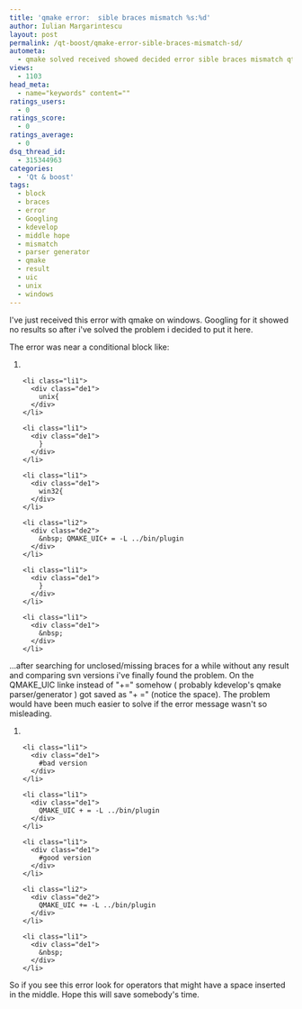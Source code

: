 ```yaml
---
title: 'qmake error:  sible braces mismatch %s:%d'
author: Iulian Margarintescu
layout: post
permalink: /qt-boost/qmake-error-sible-braces-mismatch-sd/
autometa:
  - qmake solved received showed decided error sible braces mismatch qt project scope
views:
  - 1103
head_meta:
  - name="keywords" content=""
ratings_users:
  - 0
ratings_score:
  - 0
ratings_average:
  - 0
dsq_thread_id:
  - 315344963
categories:
  - 'Qt & boost'
tags:
  - block
  - braces
  - error
  - Googling
  - kdevelop
  - middle hope
  - mismatch
  - parser generator
  - qmake
  - result
  - uic
  - unix
  - windows
---
```

I've just received this error with qmake on windows. Googling for it showed no results so after i've solved the problem i decided to put it here.  
<!--more-->

The error was near a conditional block like:

<div class="dean_ch" style="white-space: wrap;">
  <ol>
    <li class="li1">
      <div class="de1">
        &nbsp;
      </div>
    </li>
    
    <li class="li1">
      <div class="de1">
        unix{
      </div>
    </li>
    
    <li class="li1">
      <div class="de1">
        }
      </div>
    </li>
    
    <li class="li1">
      <div class="de1">
        win32{
      </div>
    </li>
    
    <li class="li2">
      <div class="de2">
        &nbsp; QMAKE_UIC+ = -L ../bin/plugin
      </div>
    </li>
    
    <li class="li1">
      <div class="de1">
        }
      </div>
    </li>
    
    <li class="li1">
      <div class="de1">
        &nbsp;
      </div>
    </li>
  </ol>
</div>

...after searching for unclosed/missing braces for a while without any result and comparing svn versions i've finally found the problem. On the QMAKE_UIC linke instead of "+=" somehow ( probably kdevelop's qmake parser/generator ) got saved as "+ =" (notice the space). The problem would have been much easier to solve if the error message wasn't so misleading. 

<div class="dean_ch" style="white-space: wrap;">
  <ol>
    <li class="li1">
      <div class="de1">
        &nbsp;
      </div>
    </li>
    
    <li class="li1">
      <div class="de1">
        #bad version
      </div>
    </li>
    
    <li class="li1">
      <div class="de1">
        QMAKE_UIC + = -L ../bin/plugin
      </div>
    </li>
    
    <li class="li1">
      <div class="de1">
        #good version
      </div>
    </li>
    
    <li class="li2">
      <div class="de2">
        QMAKE_UIC += -L ../bin/plugin
      </div>
    </li>
    
    <li class="li1">
      <div class="de1">
        &nbsp;
      </div>
    </li>
  </ol>
</div>

So if you see this error look for operators that might have a space inserted in the middle. Hope this will save somebody's time.